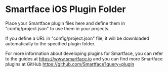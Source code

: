 # Smartface iOS Plugin Folder
 
Place your Smartface plugin files here and define them in "config/project.json" 
to use them in your projects.
 
If you define a URL in "config/project.json" file, it will be downloaded 
automatically to the specified plugin folder.
 
For more information about developing plugins for Smartface, you can refer to 
the guides at https://www.smartface.io and you can find more Smartface plugins 
at GitHub https://github.com/Smartface?query=plugin